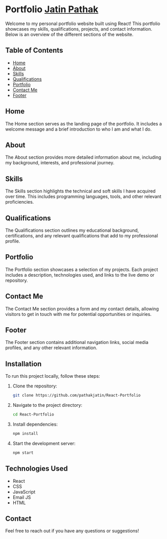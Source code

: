 # Portfolio [Jatin Pathak](https://pathakjatin.netlify.app/)

Welcome to my personal portfolio website built using React! This portfolio showcases my skills, qualifications, projects, and contact information. Below is an overview of the different sections of the website.

## Table of Contents
- [Home](#home)
- [About](#about)
- [Skills](#skills)
- [Qualifications](#qualifications)
- [Portfolio](#portfolio)
- [Contact Me](#contact-me)
- [Footer](#footer)

## Home
The Home section serves as the landing page of the portfolio. It includes a welcome message and a brief introduction to who I am and what I do.

## About
The About section provides more detailed information about me, including my background, interests, and professional journey.

## Skills
The Skills section highlights the technical and soft skills I have acquired over time. This includes programming languages, tools, and other relevant proficiencies.

## Qualifications
The Qualifications section outlines my educational background, certifications, and any relevant qualifications that add to my professional profile.

## Portfolio
The Portfolio section showcases a selection of my projects. Each project includes a description, technologies used, and links to the live demo or repository.

## Contact Me
The Contact Me section provides a form and my contact details, allowing visitors to get in touch with me for potential opportunities or inquiries.

## Footer
The Footer section contains additional navigation links, social media profiles, and any other relevant information.

## Installation
To run this project locally, follow these steps:

1. Clone the repository:
    ```bash
    git clone https://github.com/pathakjatin/React-Portfolio
    ```
2. Navigate to the project directory:
    ```bash
    cd React-Portfolio
    ```
3. Install dependencies:
    ```bash
    npm install
    ```
4. Start the development server:
    ```bash
    npm start
    ```

## Technologies Used
- React
- CSS 
- JavaScript
- Email JS
- HTML


## Contact
Feel free to reach out if you have any questions or suggestions!
